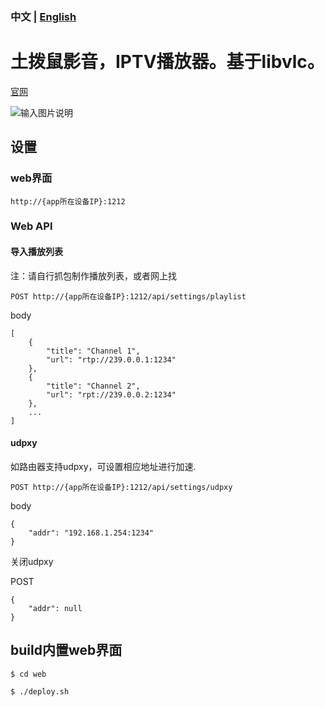### 中文 | [English](README.md)

# 土拨鼠影音，IPTV播放器。基于libvlc。

[官网](http://www.turboshow.cn)

![输入图片说明](https://images.gitee.com/uploads/images/2019/0727/201458_7b480937_82552.png "screenshot.png")
## 设置
### web界面
`http://{app所在设备IP}:1212`

### Web API
#### 导入播放列表
注：请自行抓包制作播放列表，或者网上找

`POST http://{app所在设备IP}:1212/api/settings/playlist`

body
```
[
    {
        "title": "Channel 1",
        "url": "rtp://239.0.0.1:1234"
    },
    {
        "title": "Channel 2",
        "url": "rpt://239.0.0.2:1234"
    },
    ...
]
```

#### udpxy
如路由器支持udpxy，可设置相应地址进行加速.

`POST http://{app所在设备IP}:1212/api/settings/udpxy`

body
```
{
    "addr": "192.168.1.254:1234"
}
```
关闭udpxy
 
 POST
```
{
    "addr": null
}
```

## build内置web界面

`$ cd web`

`$ ./deploy.sh`